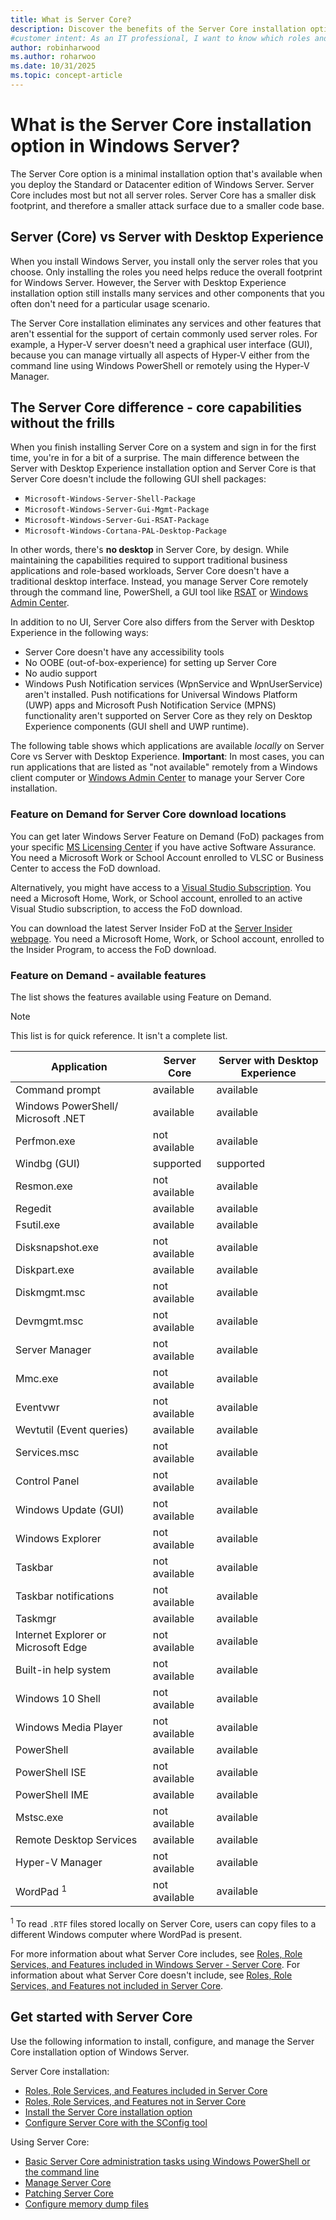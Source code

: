```yaml
---
title: What is Server Core?
description: Discover the benefits of the Server Core installation option in Windows Server. Learn how it reduces the attack surface and optimizes performance for server roles.
#customer intent: As an IT professional, I want to know which roles and features are included in Server Core so that I can determine its suitability for my server workloads.
author: robinharwood
ms.author: roharwoo
ms.date: 10/31/2025
ms.topic: concept-article
---
```


# What is the Server Core installation option in Windows Server?

The Server Core option is a minimal installation option that's available when you deploy the Standard or Datacenter edition of Windows Server. Server Core includes most but not all server roles. Server Core has a smaller disk footprint, and therefore a smaller attack surface due to a smaller code base.

## Server (Core) vs Server with Desktop Experience

When you install Windows Server, you install only the server roles that you choose. Only installing the roles you need helps reduce the overall footprint for Windows Server. However, the Server with Desktop Experience installation option still installs many services and other components that you often don't need for a particular usage scenario.

The Server Core installation eliminates any services and other features that aren't essential for the support of certain commonly used server roles. For example, a Hyper-V server doesn't need a graphical user interface (GUI), because you can manage virtually all aspects of Hyper-V either from the command line using Windows PowerShell or remotely using the Hyper-V Manager.

## The Server Core difference - core capabilities without the frills

When you finish installing Server Core on a system and sign in for the first time, you're in for a bit of a surprise. The main difference between the Server with Desktop Experience installation option and Server Core is that Server Core doesn't include the following GUI shell packages:

- `Microsoft-Windows-Server-Shell-Package`
- `Microsoft-Windows-Server-Gui-Mgmt-Package`
- `Microsoft-Windows-Server-Gui-RSAT-Package`
- `Microsoft-Windows-Cortana-PAL-Desktop-Package`

In other words, there's **no desktop** in Server Core, by design. While maintaining the capabilities required to support traditional business applications and role-based workloads, Server Core doesn't have a traditional desktop interface. Instead, you manage Server Core remotely through the command line, PowerShell, a GUI tool like [RSAT](../../remote/remote-server-administration-tools.md) or [Windows Admin Center](../../manage/windows-admin-center/overview.md).

In addition to no UI, Server Core also differs from the Server with Desktop Experience in the following ways:

- Server Core doesn't have any accessibility tools
- No OOBE (out-of-box-experience) for setting up Server Core
- No audio support
- Windows Push Notification services (WpnService and WpnUserService) aren't installed. Push notifications for Universal Windows Platform (UWP) apps and Microsoft Push Notification Service (MPNS) functionality aren't supported on Server Core as they rely on Desktop Experience components (GUI shell and UWP runtime).

The following table shows which applications are available *locally* on Server Core vs Server with Desktop Experience. **Important**: In most cases, you can run applications that are listed as "not available" remotely from a Windows client computer or [Windows Admin Center](../../manage/windows-admin-center/overview.md) to manage your Server Core installation.

### Feature on Demand for Server Core download locations

You can get later Windows Server Feature on Demand (FoD) packages from your specific [MS Licensing Center](https://businessaccount.microsoft.com/) if you have active Software Assurance. You need a Microsoft Work or School Account enrolled to VLSC or Business Center to access the FoD download.

Alternatively, you might have access to a [Visual Studio Subscription](https://my.visualstudio.com/). You need a Microsoft Home, Work, or School account, enrolled to an active Visual Studio subscription, to access the FoD download.

You can download the latest Server Insider FoD at the [Server Insider webpage](https://www.microsoft.com/en-us/software-download/windowsinsiderpreviewserver). You need a Microsoft Home, Work, or School account, enrolled to the Insider Program, to access the FoD download.

### Feature on Demand - available features

The list shows the features available using Feature on Demand.

> [!NOTE]
> This list is for quick reference. It isn't a complete list.

| Application                        | Server Core     | Server with Desktop Experience |
|------------------------------------|-----------------|--------------------------------|
| Command prompt                     | available       | available                      |
| Windows PowerShell/ Microsoft .NET | available       | available                      |
| Perfmon.exe                        | not available   | available                      |
| Windbg (GUI)                       | supported       | supported                      |
| Resmon.exe                         | not available   | available                      |
| Regedit                            | available       | available                      |
| Fsutil.exe                         | available       | available                      |
| Disksnapshot.exe                   | not available   | available                      |
| Diskpart.exe                       | available       | available                      |
| Diskmgmt.msc                       | not available   | available                      |
| Devmgmt.msc                        | not available   | available                      |
| Server Manager                     | not available   | available                      |
| Mmc.exe                            | not available   | available                      |
| Eventvwr                           | not available   | available                      |
| Wevtutil (Event queries)           | available       | available                      |
| Services.msc                       | not available   | available                      |
| Control Panel                      | not available   | available                      |
| Windows Update (GUI)               | not available   | available                      |
| Windows Explorer                   | not available   | available                      |
| Taskbar                            | not available   | available                      |
| Taskbar notifications              | not available   | available                      |
| Taskmgr                            | available       | available                      |
| Internet Explorer or Microsoft Edge| not available   | available                      |
| Built-in help system               | not available   | available                      |
| Windows 10 Shell                   | not available   | available                      |
| Windows Media Player               | not available   | available                      |
| PowerShell                         | available       | available                      |
| PowerShell ISE                     | not available   | available                      |
| PowerShell IME                     | available       | available                      |
| Mstsc.exe                          | not available   | available                      |
| Remote Desktop Services            | available       | available                      |
| Hyper-V Manager                    | not available   | available                      |
| WordPad <sup>1</sup>               | not available   | available                      |

<sup>1</sup> To read `.RTF` files stored locally on Server Core, users can copy files to a different Windows computer where WordPad is present.

For more information about what Server Core includes, see [Roles, Role Services, and Features included in Windows Server - Server Core](server-core-roles-and-services.md). For information about what Server Core doesn't include, see [Roles, Role Services, and Features not included in Server Core](server-core-removed-roles.md).

## Get started with Server Core

Use the following information to install, configure, and manage the Server Core installation option of Windows Server.

Server Core installation:

- [Roles, Role Services, and Features included in Server Core](server-core-roles-and-services.md)
- [Roles, Role Services, and Features not in Server Core](server-core-removed-roles.md)
- [Install the Server Core installation option](../../get-started/getting-started-with-server-core.md)
- [Configure Server Core with the SConfig tool](../../get-started/sconfig-on-ws2016.md)

Using Server Core:

- [Basic Server Core administration tasks using Windows PowerShell or the command line](server-core-administer.md)
- [Manage Server Core](server-core-manage.md)
- [Patching Server Core](server-core-servicing.md)
- [Configure memory dump files](server-core-memory-dump.md)